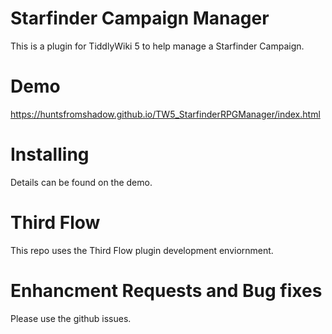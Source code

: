 # Starfinder Campaign Manager

This is a plugin for TiddlyWiki 5 to help manage a 
Starfinder Campaign.

# Demo
https://huntsfromshadow.github.io/TW5_StarfinderRPGManager/index.html

# Installing
Details can be found on the demo.

# Third Flow

This repo uses the Third Flow plugin development enviornment.

# Enhancment Requests and Bug fixes

Please use the github issues.

